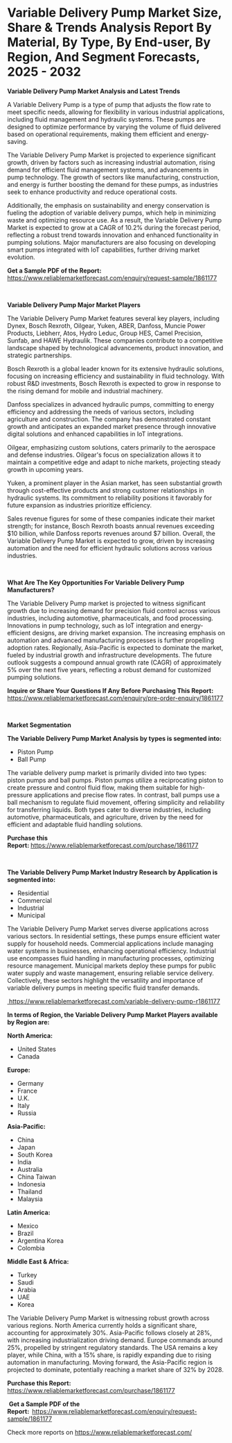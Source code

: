 <p><h1>Variable Delivery Pump Market Size, Share & Trends Analysis Report By Material, By Type, By End-user, By Region, And Segment Forecasts, 2025 - 2032</h1></p><p><strong>Variable Delivery Pump Market Analysis and Latest Trends</strong></p>
<p><p>A Variable Delivery Pump is a type of pump that adjusts the flow rate to meet specific needs, allowing for flexibility in various industrial applications, including fluid management and hydraulic systems. These pumps are designed to optimize performance by varying the volume of fluid delivered based on operational requirements, making them efficient and energy-saving.</p><p>The Variable Delivery Pump Market is projected to experience significant growth, driven by factors such as increasing industrial automation, rising demand for efficient fluid management systems, and advancements in pump technology. The growth of sectors like manufacturing, construction, and energy is further boosting the demand for these pumps, as industries seek to enhance productivity and reduce operational costs. </p><p>Additionally, the emphasis on sustainability and energy conservation is fueling the adoption of variable delivery pumps, which help in minimizing waste and optimizing resource use. As a result, the Variable Delivery Pump Market is expected to grow at a CAGR of 10.2% during the forecast period, reflecting a robust trend towards innovation and enhanced functionality in pumping solutions. Major manufacturers are also focusing on developing smart pumps integrated with IoT capabilities, further driving market evolution.</p></p>
<p><strong>Get a Sample PDF of the Report:&nbsp;</strong> <a href="https://www.reliablemarketforecast.com/enquiry/request-sample/1861177?utm_campaign=3176&utm_medium=2&utm_source=Github&utm_content=ia&utm_term=11042025&utm_id=variable-delivery-pump">https://www.reliablemarketforecast.com/enquiry/request-sample/1861177</a></p>
<p>&nbsp;</p>
<p><strong>Variable Delivery Pump Major Market Players</strong></p>
<p><p>The Variable Delivery Pump Market features several key players, including Dynex, Bosch Rexroth, Oilgear, Yuken, ABER, Danfoss, Muncie Power Products, Liebherr, Atos, Hydro Leduc, Group HES, Camel Precision, Sunfab, and HAWE Hydraulik. These companies contribute to a competitive landscape shaped by technological advancements, product innovation, and strategic partnerships.</p><p>Bosch Rexroth is a global leader known for its extensive hydraulic solutions, focusing on increasing efficiency and sustainability in fluid technology. With robust R&D investments, Bosch Rexroth is expected to grow in response to the rising demand for mobile and industrial machinery.</p><p>Danfoss specializes in advanced hydraulic pumps, committing to energy efficiency and addressing the needs of various sectors, including agriculture and construction. The company has demonstrated constant growth and anticipates an expanded market presence through innovative digital solutions and enhanced capabilities in IoT integrations.</p><p>Oilgear, emphasizing custom solutions, caters primarily to the aerospace and defense industries. Oilgear's focus on specialization allows it to maintain a competitive edge and adapt to niche markets, projecting steady growth in upcoming years.</p><p>Yuken, a prominent player in the Asian market, has seen substantial growth through cost-effective products and strong customer relationships in hydraulic systems. Its commitment to reliability positions it favorably for future expansion as industries prioritize efficiency.</p><p>Sales revenue figures for some of these companies indicate their market strength; for instance, Bosch Rexroth boasts annual revenues exceeding $10 billion, while Danfoss reports revenues around $7 billion. Overall, the Variable Delivery Pump Market is expected to grow, driven by increasing automation and the need for efficient hydraulic solutions across various industries.</p></p>
<p>&nbsp;</p>
<p><strong>What Are The Key Opportunities For Variable Delivery Pump Manufacturers?</strong></p>
<p><p>The Variable Delivery Pump market is projected to witness significant growth due to increasing demand for precision fluid control across various industries, including automotive, pharmaceuticals, and food processing. Innovations in pump technology, such as IoT integration and energy-efficient designs, are driving market expansion. The increasing emphasis on automation and advanced manufacturing processes is further propelling adoption rates. Regionally, Asia-Pacific is expected to dominate the market, fueled by industrial growth and infrastructure developments. The future outlook suggests a compound annual growth rate (CAGR) of approximately 5% over the next five years, reflecting a robust demand for customized pumping solutions.</p></p>
<p><strong>Inquire or Share Your Questions If Any Before Purchasing This Report:</strong> <a href="https://www.reliablemarketforecast.com/enquiry/pre-order-enquiry/1861177?utm_campaign=3176&utm_medium=2&utm_source=Github&utm_content=ia&utm_term=11042025&utm_id=variable-delivery-pump">https://www.reliablemarketforecast.com/enquiry/pre-order-enquiry/1861177</a></p>
<p>&nbsp;</p>
<p><strong>Market Segmentation</strong></p>
<p><strong>The Variable Delivery Pump Market Analysis by types is segmented into:</strong></p>
<p><ul><li>Piston Pump</li><li>Ball Pump</li></ul></p>
<p><p>The variable delivery pump market is primarily divided into two types: piston pumps and ball pumps. Piston pumps utilize a reciprocating piston to create pressure and control fluid flow, making them suitable for high-pressure applications and precise flow rates. In contrast, ball pumps use a ball mechanism to regulate fluid movement, offering simplicity and reliability for transferring liquids. Both types cater to diverse industries, including automotive, pharmaceuticals, and agriculture, driven by the need for efficient and adaptable fluid handling solutions.</p></p>
<p><strong>Purchase this Report:&nbsp;</strong><a href="https://www.reliablemarketforecast.com/purchase/1861177?utm_campaign=3176&utm_medium=2&utm_source=Github&utm_content=ia&utm_term=11042025&utm_id=variable-delivery-pump">https://www.reliablemarketforecast.com/purchase/1861177</a></p>
<p>&nbsp;</p>
<p><strong>The Variable Delivery Pump Market Industry Research by Application is segmented into:</strong></p>
<p><ul><li>Residential</li><li>Commercial</li><li>Industrial</li><li>Municipal</li></ul></p>
<p><p>The Variable Delivery Pump Market serves diverse applications across various sectors. In residential settings, these pumps ensure efficient water supply for household needs. Commercial applications include managing water systems in businesses, enhancing operational efficiency. Industrial use encompasses fluid handling in manufacturing processes, optimizing resource management. Municipal markets deploy these pumps for public water supply and waste management, ensuring reliable service delivery. Collectively, these sectors highlight the versatility and importance of variable delivery pumps in meeting specific fluid transfer demands.</p></p>
<p><a href="https://www.reliablemarketforecast.com/variable-delivery-pump-r1861177?utm_campaign=3176&utm_medium=2&utm_source=Github&utm_content=ia&utm_term=11042025&utm_id=variable-delivery-pump">&nbsp;https://www.reliablemarketforecast.com/variable-delivery-pump-r1861177</a></p>
<p><strong>In terms of Region, the Variable Delivery Pump Market Players available by Region are:</strong></p>
<p>
    <p> <strong> North America: </strong>
        <ul>
            <li>United States</li>
            <li>Canada</li>
        </ul>
        </p> 
    <p> <strong> Europe: </strong>
        <ul>
            <li>Germany</li>
            <li>France</li>
            <li>U.K.</li>
            <li>Italy</li>
            <li>Russia</li>
        </ul>
        </p> 
    <p> <strong> Asia-Pacific: </strong>
        <ul>
            <li>China</li>
            <li>Japan</li>
            <li>South Korea</li>
            <li>India</li>
            <li>Australia</li>
            <li>China Taiwan</li>
            <li>Indonesia</li>
            <li>Thailand</li>
            <li>Malaysia</li>
        </ul>
        </p> 
    <p> <strong> Latin America: </strong>
        <ul>
            <li>Mexico</li>
            <li>Brazil</li>
            <li>Argentina Korea</li>
            <li>Colombia</li>
        </ul>
        </p> 
    <p> <strong> Middle East & Africa: </strong>
        <ul>
            <li>Turkey</li>
            <li>Saudi</li>
            <li>Arabia</li>
            <li>UAE</li>
            <li>Korea</li>
        </ul>
    </p>
    </p>
<p><p>The Variable Delivery Pump Market is witnessing robust growth across various regions. North America currently holds a significant share, accounting for approximately 30%. Asia-Pacific follows closely at 28%, with increasing industrialization driving demand. Europe commands around 25%, propelled by stringent regulatory standards. The USA remains a key player, while China, with a 15% share, is rapidly expanding due to rising automation in manufacturing. Moving forward, the Asia-Pacific region is projected to dominate, potentially reaching a market share of 32% by 2028.</p></p>
<p><strong>Purchase this Report: </strong><a href="https://www.reliablemarketforecast.com/purchase/1861177?utm_campaign=3176&utm_medium=2&utm_source=Github&utm_content=ia&utm_term=11042025&utm_id=variable-delivery-pump">https://www.reliablemarketforecast.com/purchase/1861177</a></p>
<p>&nbsp;<strong>Get a Sample PDF of the Report:&nbsp;&nbsp;</strong><a href="https://www.reliablemarketforecast.com/enquiry/request-sample/1861177?utm_campaign=3176&utm_medium=2&utm_source=Github&utm_content=ia&utm_term=11042025&utm_id=variable-delivery-pump">https://www.reliablemarketforecast.com/enquiry/request-sample/1861177</a></p>
<p><strong></strong></p>
<p>Check more reports on <a href="https://www.reliablemarketforecast.com/?utm_campaign=3176&utm_medium=2&utm_source=Github&utm_content=ia&utm_term=11042025&utm_id=variable-delivery-pump">https://www.reliablemarketforecast.com/</a></p>